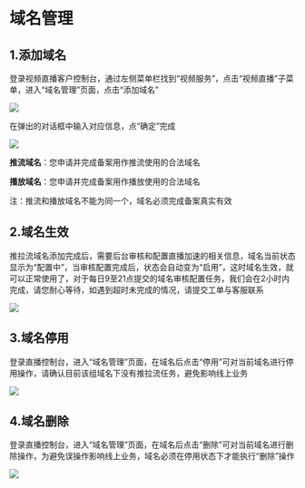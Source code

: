 # 域名管理

## 1.添加域名

登录视频直播客户控制台，通过左侧菜单栏找到“视频服务”，点击“视频直播”子菜单，进入“域名管理”页面，点击“添加域名”

![](https://github.com/jdcloudcom/cn/blob/cn-Live-Video/image/live-video/1%E6%96%B0%E5%BB%BA%E5%9F%9F%E5%90%8D0.png)

在弹出的对话框中输入对应信息，点“确定”完成

![](https://github.com/jdcloudcom/cn/blob/cn-Live-Video/image/live-video/2%E6%96%B0%E5%BB%BA%E5%9F%9F%E5%90%8D1.png)

**推流域名**：您申请并完成备案用作推流使用的合法域名

**播放域名**：您申请并完成备案用作播放使用的合法域名

注：推流和播放域名不能为同一个，域名必须完成备案真实有效

## 2.域名生效

推拉流域名添加完成后，需要后台审核和配置直播加速的相关信息，域名当前状态显示为“配置中”，当审核配置完成后，状态会自动变为“启用”，这时域名生效，就可以正常使用了，对于每日9至21点提交的域名审核配置任务，我们会在2小时内完成，请您耐心等待，如遇到超时未完成的情况，请提交工单与客服联系

![](https://github.com/jdcloudcom/cn/blob/cn-Live-Video/image/live-video/3%E6%96%B0%E5%BB%BA%E5%9F%9F%E5%90%8D3.png)

## 3.域名停用

登录直播控制台，进入“域名管理”页面，在域名后点击“停用”可对当前域名进行停用操作，请确认目前该组域名下没有推拉流任务，避免影响线上业务

![](https://github.com/jdcloudcom/cn/blob/cn-Live-Video/image/live-video/4%E6%96%B0%E5%BB%BA%E5%9F%9F%E5%90%8D4.png)

## 4.域名删除

登录直播控制台，进入“域名管理”页面，在域名后点击“删除”可对当前域名进行删除操作，为避免误操作影响线上业务，域名必须在停用状态下才能执行“删除”操作

![](https://github.com/jdcloudcom/cn/blob/cn-Live-Video/image/live-video/5%E6%96%B0%E5%BB%BA%E5%9F%9F%E5%90%8D5.png)

